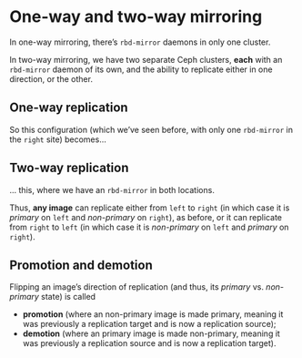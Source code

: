 # One-way and two-way mirroring

<!-- Note --> 
In one-way mirroring, there’s `rbd-mirror` daemons in only one
cluster.

In two-way mirroring, we have two separate Ceph clusters, **each**
with an `rbd-mirror` daemon of its own, and the ability to replicate
either in one direction, or the other.


<!-- .slide: data-background-image="images/one-way.svg" data-background-size="contain" -->
## One-way replication <!-- .element: class="hidden" -->

<!-- Note --> 
So this configuration (which we’ve seen before, with only one
`rbd-mirror` in the `right` site) becomes...


<!-- .slide: data-background-image="images/two-way.svg" data-background-size="contain" -->
## Two-way replication <!-- .element: class="hidden" -->

<!-- Note --> 
... this, where we have an `rbd-mirror` in both locations.

Thus, **any image** can replicate either from `left` to `right` (in
which case it is *primary* on `left` and *non-primary* on `right`), as
before, or it can replicate from `right` to `left` (in which
case it is *non-primary* on `left` and *primary* on `right`).


<!-- .slide: data-background-image="images/two-way-flipped.svg" data-background-size="contain" -->
## Promotion and demotion <!-- .element: class="hidden" -->

<!-- Note --> 
Flipping an image’s direction of replication (and thus, its *primary*
vs. *non-primary* state) is called

* **promotion** (where an non-primary image is made primary, meaning
  it was previously a replication target and is now a replication
  source);
* **demotion** (where an primary image is made non-primary, meaning
  it was previously a replication source and is now a replication
  target).
